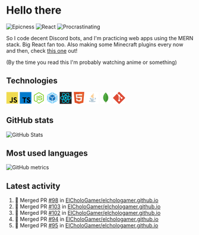 # Hello there

![Epicness](https://img.shields.io/badge/Epicness-69%25-brightgreen)
![React](https://img.shields.io/badge/React-good-blue)
![Procrastinating](https://img.shields.io/badge/Procrastinating-always-red)

So I code decent Discord bots, and I'm practicing web apps using the MERN stack. Big React fan too.
Also making some Minecraft plugins every now and then, check [this one][userlogin] out!

(By the time you read this I'm probably watching anime or something)

## Technologies

![JavaScript][javascript]
![TypeScript][typescript]
![Node.js][node]
![Webpack][webpack]
![React][react]
![HTML][html]
![Java][java]
![MongoDB][mongodb]
![Git][git]

## GitHub stats

![GitHub Stats](https://github-readme-stats.vercel.app/api?username=ElCholoGamer&theme=tokyonight)

## Most used languages

![GitHub metrics](https://metrics.lecoq.io/ElCholoGamer?template=terminal&base.header=0&base.activity=0&base.community=0&base.repositories=0&base.metadata=0&languages=1)

## Latest activity

<!--START_SECTION:activity-->

1. 🎉 Merged PR [#98](https://github.com/ElCholoGamer/elchologamer.github.io/pull/98) in [ElCholoGamer/elchologamer.github.io](https://github.com/ElCholoGamer/elchologamer.github.io)
2. 🎉 Merged PR [#103](https://github.com/ElCholoGamer/elchologamer.github.io/pull/103) in [ElCholoGamer/elchologamer.github.io](https://github.com/ElCholoGamer/elchologamer.github.io)
3. 🎉 Merged PR [#102](https://github.com/ElCholoGamer/elchologamer.github.io/pull/102) in [ElCholoGamer/elchologamer.github.io](https://github.com/ElCholoGamer/elchologamer.github.io)
4. 🎉 Merged PR [#94](https://github.com/ElCholoGamer/elchologamer.github.io/pull/94) in [ElCholoGamer/elchologamer.github.io](https://github.com/ElCholoGamer/elchologamer.github.io)
5. 🎉 Merged PR [#95](https://github.com/ElCholoGamer/elchologamer.github.io/pull/95) in [ElCholoGamer/elchologamer.github.io](https://github.com/ElCholoGamer/elchologamer.github.io)
<!--END_SECTION:activity-->

[userlogin]: https://www.spigotmc.org/resources/userlogin.80669/
[javascript]: https://raw.githubusercontent.com/ElCholoGamer/ElCholoGamer/master/icons/javascript.png
[typescript]: https://raw.githubusercontent.com/ElCholoGamer/ElCholoGamer/master/icons/typescript.png
[java]: https://raw.githubusercontent.com/ElCholoGamer/ElCholoGamer/master/icons/java.png
[node]: https://raw.githubusercontent.com/ElCholoGamer/ElCholoGamer/master/icons/node.png
[react]: https://raw.githubusercontent.com/ElCholoGamer/ElCholoGamer/master/icons/react.png
[webpack]: https://raw.githubusercontent.com/ElCholoGamer/ElCholoGamer/master/icons/webpack.png
[html]: https://raw.githubusercontent.com/ElCholoGamer/ElCholoGamer/master/icons/html.png
[git]: https://raw.githubusercontent.com/ElCholoGamer/ElCholoGamer/master/icons/git.png
[mongodb]: https://raw.githubusercontent.com/ElCholoGamer/ElCholoGamer/master/icons/mongodb.png
